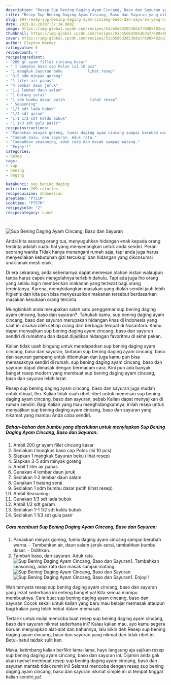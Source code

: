 ```yaml
---
description: "Resep Sup Bening Daging Ayam Cincang, Baso dan Sayuran yang nikmat dan Mudah Dibuat"
title: "Resep Sup Bening Daging Ayam Cincang, Baso dan Sayuran yang nikmat dan Mudah Dibuat"
slug: 904-resep-sup-bening-daging-ayam-cincang-baso-dan-sayuran-yang-nikmat-dan-mudah-dibuat
date: 2021-02-26T07:37:34.000Z
image: https://img-global.cpcdn.com/recipes/53cb5d6d20536da7/680x482cq70/sup-bening-daging-ayam-cincang-baso-dan-sayuran-foto-resep-utama.jpg
thumbnail: https://img-global.cpcdn.com/recipes/53cb5d6d20536da7/680x482cq70/sup-bening-daging-ayam-cincang-baso-dan-sayuran-foto-resep-utama.jpg
cover: https://img-global.cpcdn.com/recipes/53cb5d6d20536da7/680x482cq70/sup-bening-daging-ayam-cincang-baso-dan-sayuran-foto-resep-utama.jpg
author: Clayton Warner
ratingvalue: 5
reviewcount: 4
recipeingredient:
- "200 gr ayam fillet cincang kasar"
- " I bungkus baso cap Polos isi 10 pcs"
- "1 mangkuk Sayuran beku           lihat resep"
- "3-5 sdm minyak goreng"
- "1 liter air panas"
- "4 lembar daun jeruk"
- "1-2 lembar daun salam"
- "1 batang serai"
- "1 sdm bumbu dasar putih           lihat resep"
- " Seasoning"
- "1/3 sdt lada bubuk"
- "1/2 sdt garam"
- "1-1 1/2 sdt kaldu bubuk"
- "1 1/3 sdt gula pasir"
recipeinstructions:
- "Panaskan minyak goreng, tumis daging ayam cincang sampai berubah warna.  Tambahkan air, daun salam-jeruk-serai, tambahkan bumbu dasar.  Didihkan."
- "Tambah baso, dan sayuran. Aduk rata."
- "Tambahkan seasoning, aduk rata dan masak sampai matang."
- "Enjoy!!"
categories:
- Resep
tags:
- sup
- bening
- daging

katakunci: sup bening daging 
nutrition: 209 calories
recipecuisine: Indonesian
preptime: "PT21M"
cooktime: "PT57M"
recipeyield: "2"
recipecategory: Lunch

---
```



![Sup Bening Daging Ayam Cincang, Baso dan Sayuran](https://img-global.cpcdn.com/recipes/53cb5d6d20536da7/680x482cq70/sup-bening-daging-ayam-cincang-baso-dan-sayuran-foto-resep-utama.jpg)

Andai kita seorang orang tua, menyuguhkan hidangan enak kepada orang tercinta adalah suatu hal yang menyenangkan untuk anda sendiri. Peran seorang  wanita Tidak hanya menangani rumah saja, tapi anda juga harus menyediakan kebutuhan gizi tercukupi dan hidangan yang dikonsumsi anak-anak mesti enak.

Di era  sekarang, anda sebenarnya dapat memesan olahan instan walaupun tanpa harus capek mengolahnya terlebih dahulu. Tapi ada juga lho orang yang selalu ingin memberikan makanan yang terlezat bagi orang tercintanya. Karena, menghidangkan masakan yang diolah sendiri jauh lebih higienis dan kita pun bisa menyesuaikan makanan tersebut berdasarkan masakan kesukaan orang tercinta. 



Mungkinkah anda merupakan salah satu penggemar sup bening daging ayam cincang, baso dan sayuran?. Tahukah kamu, sup bening daging ayam cincang, baso dan sayuran merupakan hidangan khas di Indonesia yang saat ini disukai oleh setiap orang dari berbagai tempat di Nusantara. Kamu dapat menyajikan sup bening daging ayam cincang, baso dan sayuran sendiri di rumahmu dan dapat dijadikan hidangan favoritmu di akhir pekan.

Kalian tidak usah bingung untuk mendapatkan sup bening daging ayam cincang, baso dan sayuran, lantaran sup bening daging ayam cincang, baso dan sayuran gampang untuk ditemukan dan juga kamu pun bisa memasaknya sendiri di rumah. sup bening daging ayam cincang, baso dan sayuran dapat dimasak dengan bermacam cara. Kini pun ada banyak banget resep modern yang membuat sup bening daging ayam cincang, baso dan sayuran lebih lezat.

Resep sup bening daging ayam cincang, baso dan sayuran juga mudah untuk dibuat, lho. Kalian tidak usah ribet-ribet untuk memesan sup bening daging ayam cincang, baso dan sayuran, sebab Kalian dapat menyajikan di rumah sendiri. Bagi Kalian yang mau menghidangkannya, inilah resep untuk menyajikan sup bening daging ayam cincang, baso dan sayuran yang nikamat yang mampu Anda coba sendiri.

<!--inarticleads1-->

##### Bahan-bahan dan bumbu yang diperlukan untuk menyiapkan Sup Bening Daging Ayam Cincang, Baso dan Sayuran:

1. Ambil 200 gr ayam fillet cincang kasar
1. Sediakan  I bungkus baso cap Polos (isi 10 pcs)
1. Siapkan 1 mangkuk Sayuran beku           (lihat resep)
1. Siapkan 3-5 sdm minyak goreng
1. Ambil 1 liter air panas
1. Gunakan 4 lembar daun jeruk
1. Sediakan 1-2 lembar daun salam
1. Gunakan 1 batang serai
1. Sediakan 1 sdm bumbu dasar putih           (lihat resep)
1. Ambil  Seasoning:
1. Gunakan 1/3 sdt lada bubuk
1. Ambil 1/2 sdt garam
1. Sediakan 1-1 1/2 sdt kaldu bubuk
1. Sediakan 1 1/3 sdt gula pasir




<!--inarticleads2-->

##### Cara membuat Sup Bening Daging Ayam Cincang, Baso dan Sayuran:

1. Panaskan minyak goreng, tumis daging ayam cincang sampai berubah warna.  - Tambahkan air, daun salam-jeruk-serai, tambahkan bumbu dasar.  - Didihkan.
1. Tambah baso, dan sayuran. Aduk rata.
<img src="//assets-global.cpcdn.com/assets/icons/button_play-2c75c40dde080a61004c1f40b05d8f140eaff45d7e9e6481dc71c63d2e7c4909.png" alt="Sup Bening Daging Ayam Cincang, Baso dan Sayuran">1. Tambahkan seasoning, aduk rata dan masak sampai matang.
<img src="//assets-global.cpcdn.com/assets/icons/button_play-2c75c40dde080a61004c1f40b05d8f140eaff45d7e9e6481dc71c63d2e7c4909.png" alt="Sup Bening Daging Ayam Cincang, Baso dan Sayuran"><img src="//assets-global.cpcdn.com/assets/icons/button_play-2c75c40dde080a61004c1f40b05d8f140eaff45d7e9e6481dc71c63d2e7c4909.png" alt="Sup Bening Daging Ayam Cincang, Baso dan Sayuran">1. Enjoy!!




Wah ternyata resep sup bening daging ayam cincang, baso dan sayuran yang lezat sederhana ini enteng banget ya! Kita semua mampu membuatnya. Cara buat sup bening daging ayam cincang, baso dan sayuran Cocok sekali untuk kalian yang baru mau belajar memasak ataupun bagi kalian yang telah hebat dalam memasak.

Tertarik untuk mulai mencoba buat resep sup bening daging ayam cincang, baso dan sayuran nikmat sederhana ini? Kalau kalian mau, ayo kamu segera buruan menyiapkan alat-alat dan bahannya, lalu bikin deh Resep sup bening daging ayam cincang, baso dan sayuran yang nikmat dan tidak ribet ini. Betul-betul taidak sulit kan. 

Maka, ketimbang kalian berfikir lama-lama, hayo langsung aja sajikan resep sup bening daging ayam cincang, baso dan sayuran ini. Dijamin anda gak akan nyesel membuat resep sup bening daging ayam cincang, baso dan sayuran mantab tidak rumit ini! Selamat mencoba dengan resep sup bening daging ayam cincang, baso dan sayuran nikmat simple ini di tempat tinggal kalian sendiri,ya!.

